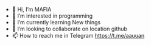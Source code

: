 - 👋 Hi, I’m MAFIA
- 👀 I’m interested in programming 
- 🌱 I’m currently learning New things 
- 💞️ I’m looking to collaborate on location github
- 📫 How to reach me in Telegram https://t.me/aauuan

<!---
aauuan/aauuan is a ✨ special ✨ repository because its `README.md` (this file) appears on your GitHub profile.
You can click the Preview link to take a look at your changes.
--->
